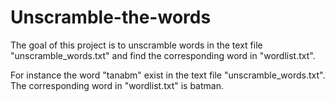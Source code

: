 # Unscramble-the-words

The goal of this project is to unscramble words in the text file "unscramble_words.txt" and find the corresponding word in "wordlist.txt".

For instance the word "tanabm" exist in the text file "unscramble_words.txt". <br>
The corresponding word in "wordlist.txt" is batman.
